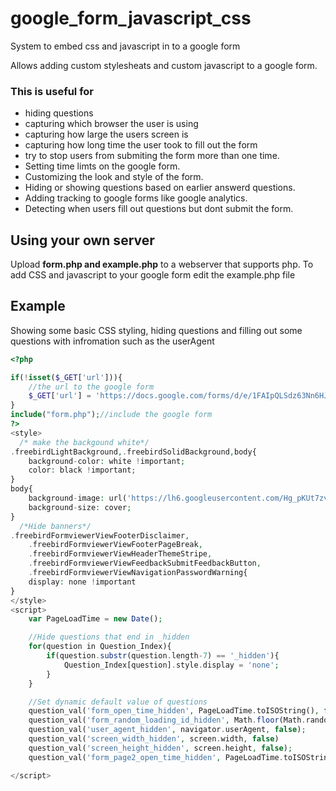 # google_form_javascript_css
System to embed css and javascript in to a google form

Allows adding custom stylesheats and custom javascript to
a google form.

### This is useful for
* hiding questions
* capturing which browser the user is using
* capturing how large the users screen is
* capturing how long time the user took to fill out the form
* try to stop users from submiting the form more than one time.
* Setting time limts on the google form.
* Customizing the look and style of the form.
* Hiding or showing questions based on earlier answerd questions.
* Adding tracking to google forms like google analytics.
* Detecting when users fill out questions but dont submit the form.

## Using your own server
Upload **form.php and example.php** to a webserver that supports php.
To add CSS and javascript to your google form edit the example.php file

## Example
Showing some basic CSS styling, hiding questions and filling out some questions with infromation such as the userAgent

```php
<?php

if(!isset($_GET['url'])){
	//the url to the google form
	$_GET['url'] = 'https://docs.google.com/forms/d/e/1FAIpQLSdz63Nn6HJw7h2SSJT88-3R63VBq0g7-K4f1xqUSzTykWkRgg/viewform';
}
include("form.php");//include the google form 
?>
<style>
  /* make the backgound white*/
.freebirdLightBackground,.freebirdSolidBackground,body{
	background-color: white !important;
	color: black !important;
}
body{
	background-image: url('https://lh6.googleusercontent.com/Hg_pKUt7zv8FUokb5DMz0h88wR52H_6yREYm8Ei-zftGJBfnS4ym3mmBCxdFskA0dpA8t6IHSt5f3F_5n4uo4Uv8bp7AsatykB_8z2rPaFqOK-mJ0BlDSYHonBf5I88tfg=w740');
	background-size: cover;
}
  /*Hide banners*/
.freebirdFormviewerViewFooterDisclaimer,
	.freebirdFormviewerViewFooterPageBreak,
	.freebirdFormviewerViewHeaderThemeStripe,
	.freebirdFormviewerViewFeedbackSubmitFeedbackButton,
	.freebirdFormviewerViewNavigationPasswordWarning{
    display: none !important
}
</style>
<script>
	var PageLoadTime = new Date();

	//Hide questions that end in _hidden
	for(question in Question_Index){
		if(question.substr(question.length-7) == '_hidden'){
			Question_Index[question].style.display = 'none';
		}
	}

	//Set dynamic default value of questions
	question_val('form_open_time_hidden', PageLoadTime.toISOString(), false);
	question_val('form_random_loading_id_hidden', Math.floor(Math.random() * 1000000), false);
	question_val('user_agent_hidden', navigator.userAgent, false);
	question_val('screen_width_hidden', screen.width, false)
	question_val('screen_height_hidden', screen.height, false);
	question_val('form_page2_open_time_hidden', PageLoadTime.toISOString(), false);

</script>
```
